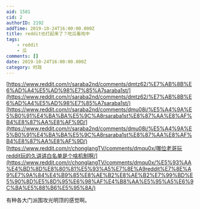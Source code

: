 ```yaml
---
aid: 1581
cid: 2
authorID: 2192
addTime: 2019-10-24T16:00:00.000Z
title: reddit也打起来了？吃瓜看戏中
tags:
    - reddit
    - 瓜
comments: []
date: 2019-10-24T16:00:00.000Z
category: 时政
---
```


[https://www.reddit.com/r/saraba2nd/comments/dmtz62/%E7%AB%8B%E6%AD%A4%E5%AD%98%E7%85%A7saraba1st/](https://www.reddit.com/r/saraba2nd/comments/dmtz62/%E7%AB%8B%E6%AD%A4%E5%AD%98%E7%85%A7saraba1st/) [https://www.reddit.com/r/saraba2nd/comments/dmu08i/%E5%A4%9A%E5%B0%91%E4%BA%BA%E5%9C%A8rsaraba1st%E8%87%AA%E8%AF%B4%E8%87%AA%E8%AF%9D/](https://www.reddit.com/r/saraba2nd/comments/dmu08i/%E5%A4%9A%E5%B0%91%E4%BA%BA%E5%9C%A8rsaraba1st%E8%87%AA%E8%AF%B4%E8%87%AA%E8%AF%9D/) [https://www.reddit.com/r/chonglangTV/comments/dmqu0x/哪位老哥玩reddit玩的久讲讲白名单是个啥机制啊/](https://www.reddit.com/r/chonglangTV/comments/dmqu0x/%E5%93%AA%E4%BD%8D%E8%80%81%E5%93%A5%E7%8E%A9reddit%E7%8E%A9%E7%9A%84%E4%B9%85%E8%AE%B2%E8%AE%B2%E7%99%BD%E5%90%8D%E5%8D%95%E6%98%AF%E4%B8%AA%E5%95%A5%E6%9C%BA%E5%88%B6%E5%95%8A/)

有种各大门派围攻光明顶的感觉啊。

